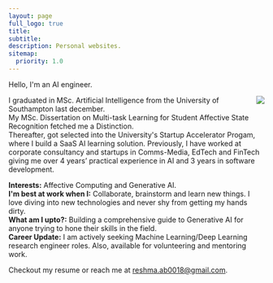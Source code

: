```yaml
---
layout: page
full_logo: true
title: 
subtitle: 
description: Personal websites.
sitemap:
  priority: 1.0
---
```

<p class="describe-text">Hello, I'm an AI engineer.</p>
<img align="right" src="https://resh-97.github.io/Pockets-Of-Reflection//assets/img/Claimer.jpg">
I graduated in MSc. Artificial Intelligence from the University of Southampton last december.</br>
My MSc. Dissertation on Multi-task Learning for Student Affective State Recognition fetched me a Distinction. <br/>
Thereafter, got selected into the University's Startup Accelerator Progam, where I build a SaaS AI learning solution. Previously, I have worked at corporate consultancy and startups in Comms-Media, EdTech and FinTech giving me over 4 years’ practical experience in AI and 3 years in software development. <br/>

**Interests:** Affective Computing and Generative AI.<br/>
**I'm best at work when I:** Collaborate, brainstorm and learn new things. I love diving into new technologies and never shy from getting my hands dirty.<br/> 
**What am I upto?:** Building a comprehensive guide to Generative AI for anyone trying to hone their skills in the field.<br/> 
**Career Update:** I am actively seeking Machine Learning/Deep Learning research engineer roles. Also, available for volunteering and mentoring work.<br/>

Checkout my resume or reach me at reshma.ab0018@gmail.com.
<br>
<br>
<br>
<br>
<br>
<br>
<br>
